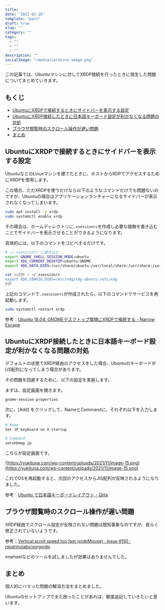 ```yaml
---
title: 
date: "2022-02-20"
template: "post"
draft: true
slug: ""
category: ""
tags:
  - ""
  - ""
  - ""
description: ""
socialImage: "/media/cards/no-image.png"
---
```


この記事では、Ubuntuマシンに対してXRDP接続を行ったときに発生した問題についてまとめていきます。

<!-- omit in toc -->
## もくじ
- [UbuntuにXRDPで接続するときにサイドバーを表示する設定](#ubuntuにxrdpで接続するときにサイドバーを表示する設定)
- [UbuntuにXRDP接続したときに日本語キーボード設定が利かなくなる問題の対処](#ubuntuにxrdp接続したときに日本語キーボード設定が利かなくなる問題の対処)
- [ブラウザ閲覧時のスクロール操作が遅い問題](#ブラウザ閲覧時のスクロール操作が遅い問題)
- [まとめ](#まとめ)

## UbuntuにXRDPで接続するときにサイドバーを表示する設定

UbuntuなどのLinuxマシンを建てたときに、ホストからRDPでアクセスするためにXRDPを使用します。

この場合、ただXRDPを使うだけなら以下のようなコマンドだけでも問題ないのですが、Ubuntuの場合はアプリケーションランチャーになるサイドバーが表示されなくなってしまいます。

``` bash
sudo apt install -y xrdp
sudo systemctl enable xrdp
```

その場合は、ホームディレクトリに`.xsessionrc`を作成し必要な接敵を書き込むことでサイドバーを表示させることができるようになります。

具体的には、以下のコマンドをコピペするだけです。

``` bash
# ~/.xsessionrc に書き込む
export GNOME_SHELL_SESSION_MODE=ubuntu
export XDG_CURRENT_DESKTOP=ubuntu:GNOME
export XDG_DATA_DIRS=/usr/share/ubuntu:/usr/local/share:/usr/share:/var/lib/snapd/desktop

cat <<EOF > ~/.xsessionrc
export XDG_CONFIG_DIRS=/etc/xdg/xdg-ubuntu:/etc/xdg
EOF
```

上記のコマンドで`.xsessionrc`が作成されたら、以下のコマンドでサービスを再起動します。

``` bash
sudo systemctl restart xrdp
```

参考：[Ubuntu 18.04: GNOMEデスクトップ環境にXRDPで接続する - Narrow Escape](https://www.hiroom2.com/2018/04/28/ubuntu-1804-xrdp-gnome-ja/)

## UbuntuにXRDP接続したときに日本語キーボード設定が利かなくなる問題の対処

デフォルトの状態でXRDP経由のアクセスをした場合、UbuntuのキーボードがUS配列になってしまう場合があります。

その問題を回避するために、以下の設定を実施します。

まずは、設定画面を開きます。

``` bash
gnome-session-properties
```

次に、[Add] をクリックして、NameとCommandに、それぞれ以下を入力します。

``` bash
# Name
Set JP keyboard on X startup

# Command
setxkbmap jp
```

こちらが設定画面です。

![https://yukituna.com/wp-content/uploads/2021/11/image-15.png](https://yukituna.com/wp-content/uploads/2021/11/image-15.png)

これでOSを再起動すると、次回のアクセスからJIS配列が反映されるようになりました。

参考：[Ubuntu で日本語キーボードレイアウト - Qiita](https://qiita.com/vochicong/items/6452ac54bde56b0e0bb3)


## ブラウザ閲覧時のスクロール操作が遅い問題

XRDP経由でスクロール設定が反映されない問題は既知事象なのですが、長らく修正されていないようです。

参考；[Vertical scroll speed too fast (xrdpMouse) · Issue #150 · neutrinolabs/xorgxrdp](https://github.com/neutrinolabs/xorgxrdp/issues/150)

imwheelなどのツールを試しましたが効果はありませんでした。


## まとめ

個人的にハマった問題の解消方法をまとめました。

Ubuntuのセットアップでまた困ったことがあれば、都度追記していきたいと思います。